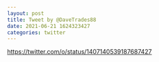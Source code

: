 ```yaml
--- 
layout: post 
title: Tweet by @DaveTrades88 
date: 2021-06-21 1624323427 
categories: twitter 
--- 
```

https://twitter.com/o/status/1407140539187687427